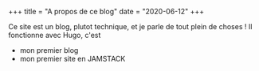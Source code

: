 +++
title = "A propos de ce blog"
date = "2020-06-12"
+++

Ce site est un blog, plutot technique, et je parle de tout plein de choses !
Il fonctionne avec Hugo, c'est 

* mon premier blog
* mon premier site en JAMSTACK


